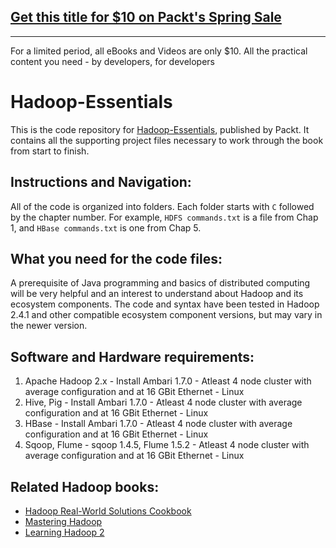 ## [Get this title for $10 on Packt's Spring Sale](https://www.packt.com/B03765?utm_source=github&utm_medium=packt-github-repo&utm_campaign=spring_10_dollar_2022)
-----
For a limited period, all eBooks and Videos are only $10. All the practical content you need \- by developers, for developers

# Hadoop-Essentials

This is the code repository for [Hadoop-Essentials](https://www.packtpub.com/big-data-and-business-intelligence/hadoop-essentials?utm_source=GitHub&utm_medium=repository&utm_campaign=9781784396688), published by Packt. It contains all the supporting project files necessary to work through the book from start to finish.

## Instructions and Navigation:

All of the code is organized into folders.
Each folder starts with `C` followed by the chapter number.
For example, `HDFS commands.txt` is a file from Chap 1, and `HBase commands.txt` is one from Chap 5.


## What you need for the code files:

A prerequisite of Java programming and basics of distributed computing will be very helpful and an interest to understand about 
Hadoop and its ecosystem components.
The code and syntax have been tested in Hadoop 2.4.1 and other compatible ecosystem component versions, but may vary in the 
newer version.


## Software and Hardware requirements:

1) Apache Hadoop 2.x - Install Ambari 1.7.0 - Atleast 4 node cluster with average configuration and at 16 GBit Ethernet - Linux
2) Hive, Pig - Install Ambari 1.7.0 - Atleast 4 node cluster with average configuration and at 16 GBit Ethernet - Linux
3) HBase - Install Ambari 1.7.0 - Atleast 4 node cluster with average configuration and at 16 GBit Ethernet - Linux
4) Sqoop, Flume - sqoop 1.4.5, Flume 1.5.2 - Atleast 4 node cluster with average configuration and at 16 GBit Ethernet - Linux


## Related Hadoop books:

* [Hadoop Real-World Solutions Cookbook](https://www.packtpub.com/big-data-and-business-intelligence/hadoop-real-world-solutions-cookbook?utm_source=GitHub&utm_medium=repository&utm_campaign=9781849519120)
* [Mastering Hadoop](https://www.packtpub.com/big-data-and-business-intelligence/mastering-hadoop?utm_source=GitHub&utm_medium=repository&utm_campaign=9781783983643)
* [Learning Hadoop 2](https://www.packtpub.com/big-data-and-business-intelligence/learning-hadoop?utm_source=GitHub&utm_medium=repository&utm_campaign=9781783285518)

